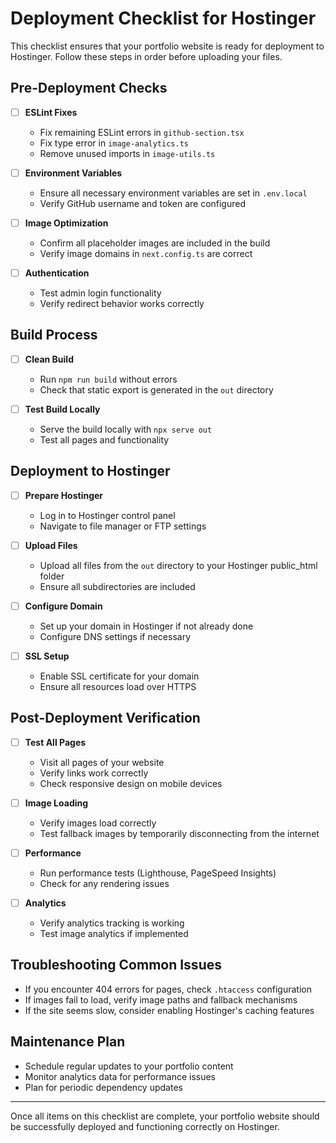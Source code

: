 # Deployment Checklist for Hostinger

This checklist ensures that your portfolio website is ready for deployment to Hostinger. Follow these steps in order before uploading your files.

## Pre-Deployment Checks

- [ ] **ESLint Fixes**
  - Fix remaining ESLint errors in `github-section.tsx`
  - Fix type error in `image-analytics.ts`
  - Remove unused imports in `image-utils.ts`

- [ ] **Environment Variables**
  - Ensure all necessary environment variables are set in `.env.local`
  - Verify GitHub username and token are configured

- [ ] **Image Optimization**
  - Confirm all placeholder images are included in the build
  - Verify image domains in `next.config.ts` are correct

- [ ] **Authentication**
  - Test admin login functionality
  - Verify redirect behavior works correctly

## Build Process

- [ ] **Clean Build**
  - Run `npm run build` without errors
  - Check that static export is generated in the `out` directory

- [ ] **Test Build Locally**
  - Serve the build locally with `npx serve out`
  - Test all pages and functionality

## Deployment to Hostinger

- [ ] **Prepare Hostinger**
  - Log in to Hostinger control panel
  - Navigate to file manager or FTP settings

- [ ] **Upload Files**
  - Upload all files from the `out` directory to your Hostinger public_html folder
  - Ensure all subdirectories are included

- [ ] **Configure Domain**
  - Set up your domain in Hostinger if not already done
  - Configure DNS settings if necessary

- [ ] **SSL Setup**
  - Enable SSL certificate for your domain
  - Ensure all resources load over HTTPS

## Post-Deployment Verification

- [ ] **Test All Pages**
  - Visit all pages of your website
  - Verify links work correctly
  - Check responsive design on mobile devices

- [ ] **Image Loading**
  - Verify images load correctly
  - Test fallback images by temporarily disconnecting from the internet

- [ ] **Performance**
  - Run performance tests (Lighthouse, PageSpeed Insights)
  - Check for any rendering issues

- [ ] **Analytics**
  - Verify analytics tracking is working
  - Test image analytics if implemented

## Troubleshooting Common Issues

- If you encounter 404 errors for pages, check `.htaccess` configuration
- If images fail to load, verify image paths and fallback mechanisms
- If the site seems slow, consider enabling Hostinger's caching features

## Maintenance Plan

- Schedule regular updates to your portfolio content
- Monitor analytics data for performance issues
- Plan for periodic dependency updates

---

Once all items on this checklist are complete, your portfolio website should be successfully deployed and functioning correctly on Hostinger.
